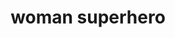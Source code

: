 ---
layout: people&body
title: woman superhero
emoji: woman_superhero
permalink: 🦸‍♀️.html
image: assets/img/3moji/woman_superhero.png
---
